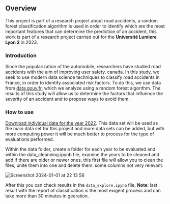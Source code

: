 

## Overview

This project is part of a research project about road accidents, a random forest classification algorithm is used in order to identify which are the most important features that can determine the prediction of an accident, this work is part of a research project carried out for the **Université Lumiere Lyon 2** in 2023.

### Introduction
Since the popularization of the automobile, researchers have studied road accidents with the aim of improving user safety. canada. In this study, we seek to use modern data science techniques to classify road accidents in France, in order to identify associated risk factors. To do this, we use data from [data.gouv.fr](http://data.gouv.fr/), which we analyze using a random forest algorithm. The results of this study will allow us to determine the factors that influence the severity of an accident and to propose ways to avoid them.

### How to use

 [Download individual data for the year 2022](https://www.data.gouv.fr/fr/datasets/bases-de-donnees-annuelles-des-accidents-corporels-de-la-circulation-routiere-annees-de-2005-a-2022/). This data set will be used as the main data set for this project and more data sets can be added, but with more computing power it will be much better to process for the type of evaluations performed.

Within the data folder, create a folder for each year to be evaluated and within the data_cleanning.ipynb file, examine the years to be cleaned and add if there are older or newer ones, this first file will allow you to clean the files, unite them into one and delete them. some columns not very relevant.

![Screenshot 2024-01-01 at 22 13 56](https://github.com/jdalfons/recherche_routiere/assets/25759070/a6320eb5-61df-4f95-a9c3-42a89ee7c1ba)

After this you can check results in the `data_explore.ipynb` file, **Note**: last result with the report of classification is the most exigent process and can take more than 30 minutes in geeration. 